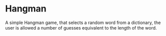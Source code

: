 # Hangman
A simple Hangman game, that selects a random word from a dictionary, the user is allowed a number of guesses equivalent to the length of the word. 
